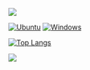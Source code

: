 [![](https://readme-typing-svg.herokuapp.com?duration=3000&lines=Threat+Hunter;Penetration+Tester;Reverse+Engineer)](https://cambosa.github.io)

[![Ubuntu](https://img.shields.io/badge/Ubuntu-E95420?style=for-the-badge&logo=ubuntu&logoColor=white)](https://ubuntu.com/)
[![Windows](https://img.shields.io/badge/Windows-0078D6?style=for-the-badge&logo=windows&logoColor=white)](https://www.microsoft.com/windows/)

[![Top Langs](https://github-readme-stats.vercel.app/api/top-langs/?username=cambosa&layout=compact&theme=vision-friendly-dark)](https://github.com/cambosa/github-readme-stats)

[![](profile-3d-contrib/profile-customize.svg)](https://cambosa.github.com)

<!--
**cambosa/cambosa** is a ✨ _special_ ✨ repository because its `README.md` (this file) appears on your GitHub profile.

Here are some ideas to get you started:

- 🔭 I’m currently working on ...
- 🌱 I’m currently learning ...
- 👯 I’m looking to collaborate on ...
- 🤔 I’m looking for help with ...
- 💬 Ask me about ...
- 📫 How to reach me: ...
- 😄 Pronouns: ...
- ⚡ Fun fact: ...
-->
